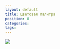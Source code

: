 ```yaml
---
layout: default
title: Цветовая палитра
position: 0
categories: 
tags: 
---
```


![](1-Tsvetovaya-palitra.png)

